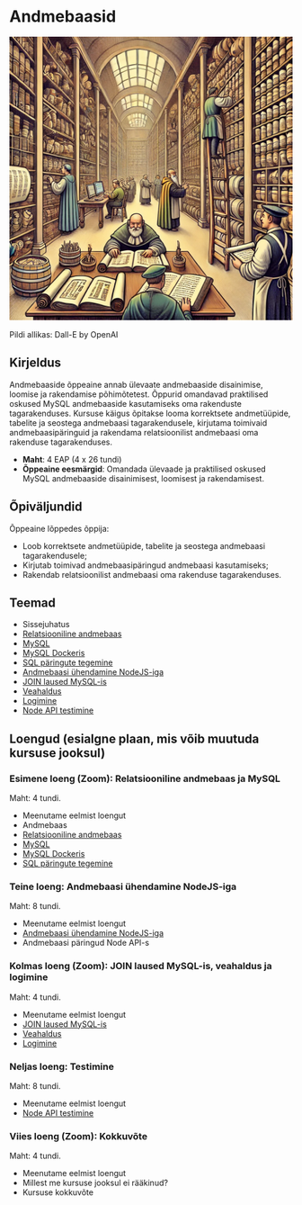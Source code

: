 # Andmebaasid

![Andmebaasid](Databases.webp)

Pildi allikas: Dall-E by OpenAI

## Kirjeldus

Andmebaaside õppeaine annab ülevaate andmebaaside disainimise, loomise ja rakendamise põhimõtetest. Õppurid omandavad praktilised oskused MySQL andmebaaside kasutamiseks oma rakenduste tagarakenduses. Kursuse käigus õpitakse looma korrektsete andmetüüpide, tabelite ja seostega andmebaasi tagarakendusele, kirjutama toimivaid andmebaasipäringuid ja rakendama relatsioonilist andmebaasi oma rakenduse tagarakenduses.

- **Maht**: 4 EAP (4 x 26 tundi)
- **Õppeaine eesmärgid**: Omandada ülevaade ja praktilised oskused MySQL andmebaaside disainimisest, loomisest ja rakendamisest.

## Õpiväljundid

Õppeaine lõppedes õppija:

- Loob korrektsete andmetüüpide, tabelite ja seostega andmebaasi tagarakendusele;
- Kirjutab toimivad andmebaasipäringud andmebaasi kasutamiseks;
- Rakendab relatsioonilist andmebaasi oma rakenduse tagarakenduses.

## Teemad

- Sissejuhatus
- [Relatsiooniline andmebaas](./Topics/Relational-Database/README.md)
- [MySQL](./Topics/MySQL/README.md)
- [MySQL Dockeris](./Topics/MySQL-Docker/README.md)
- [SQL päringute tegemine](./Topics/MySQL-Queries/README.md)
- [Andmebaasi ühendamine NodeJS-iga](./Topics/MySQL-NodeJS/README.md)
- [JOIN laused MySQL-is](./Topics/MySQL-Join/README.md)
- [Veahaldus](../Back-End-Frameworks/Topics/Error-Handling/README.md)
- [Logimine](../Back-End-Frameworks/Topics/Logging/README.md)
- [Node API testimine](../Back-End-Frameworks/Topics/Testing-Node-API/README.md)

## Loengud (esialgne plaan, mis võib muutuda kursuse jooksul)

### Esimene loeng (Zoom): Relatsiooniline andmebaas ja MySQL

Maht: 4 tundi.

- Meenutame eelmist loengut
- Andmebaas
- [Relatsiooniline andmebaas](./Topics/Relational-Database/README.md)
- [MySQL](./Topics/MySQL/README.md)
- [MySQL Dockeris](./Topics/MySQL-Docker/README.md)
- [SQL päringute tegemine](./Topics/MySQL-Queries/README.md)

### Teine loeng: Andmebaasi ühendamine NodeJS-iga

Maht: 8 tundi.

- Meenutame eelmist loengut
- [Andmebaasi ühendamine NodeJS-iga](./Topics/MySQL-NodeJS/README.md)
- Andmebaasi päringud Node API-s

### Kolmas loeng (Zoom): JOIN laused MySQL-is, veahaldus ja logimine

Maht: 4 tundi.

- Meenutame eelmist loengut
- [JOIN laused MySQL-is](./Topics/MySQL-Joins/README.md)
- [Veahaldus](../Back-End-Frameworks/Topics/Error-Handling/README.md)
- [Logimine](../Back-End-Frameworks/Topics/Logging/README.md)

### Neljas loeng: Testimine

Maht: 8 tundi.

- Meenutame eelmist loengut
- [Node API testimine](../Back-End-Frameworks/Topics/Testing-Node-API/README.md)

### Viies loeng (Zoom): Kokkuvõte

Maht: 4 tundi.

- Meenutame eelmist loengut
- Millest me kursuse jooksul ei rääkinud?
- Kursuse kokkuvõte
